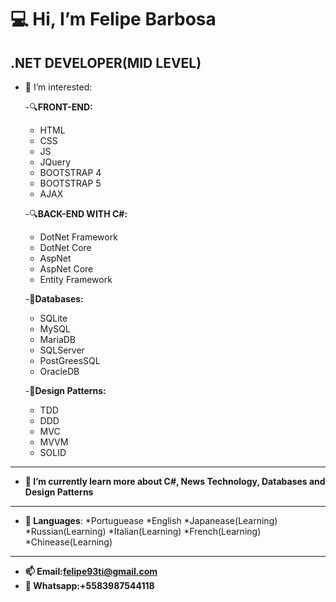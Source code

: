 :computer: Hi, I’m Felipe Barbosa
===================================
.NET DEVELOPER(MID LEVEL)
-----------------------------------
- 👀 I’m interested:

  -:mag:**FRONT-END:**
    * HTML
    * CSS
    * JS
    * JQuery
    * BOOTSTRAP 4
    * BOOTSTRAP 5
    * AJAX


  -:mag:**BACK-END WITH C#:**
    * DotNet Framework
    * DotNet Core
    * AspNet
    * AspNet Core
    * Entity Framework

   -:floppy_disk:**Databases:**
    * SQLite
    * MySQL
    * MariaDB
    * SQLServer
    * PostGreesSQL
    * OracleDB
      
  -:triangular_ruler:**Design Patterns:**
    * TDD
    * DDD
    * MVC
    * MVVM
    * SOLID
 
------------------------------------------------------------------------------------------------

     
- **🌱 I’m currently learn more about C#, News Technology, Databases and Design Patterns**

------------------------------------------------------------------------------------------------

- **:speech_balloon: Languages**:
    *Portuguease
    *English
    *Japanease(Learning)
    *Russian(Learning)
    *Italian(Learning)
    *French(Learning)
    *Chinease(Learning)

------------------------------------------------------------------------------------------------
  
- **📫 Email:felipe93ti@gmail.com**
- **:iphone: Whatsapp:+5583987544118**
